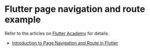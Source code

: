 # Flutter page navigation and route example

Refer to the articles on [Flutter Academy](https://flutter-academy.com/) for details.

* [Introduction to Page Navigation and Route in Flutter](https://flutter-academy.com/introduction-page-navigation-route-flutter/)
